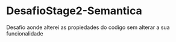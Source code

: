 # DesafioStage2-Semantica
Desafio aonde alterei as propiedades do codigo sem alterar a sua funcionalidade
